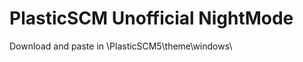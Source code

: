 # PlasticSCM Unofficial NightMode

Download and paste in <Programs Folder>\PlasticSCM5\theme\windows\

